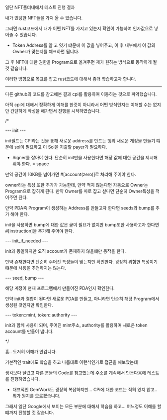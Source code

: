 일단 NFT폴더내에서 테스트 진행 결과

내가 민팅한 NFT들을 가져 올 수 있습니다.

그러면 rust코드에서 내가 어떤 NFT를 가지고 있는지 확인이 가능하여 인자값으로 넣어줄 수 있습니다.

- Token Address를 알 고 잇기 떄문에 이 값을 넣어주고, 이 후 내부에서 이 값의 Owner가 맞는지를 체크하면 됩니다.

그 후 NFT에 대한 권한을 Program으로 옮겨주면 제가 원하는 방식으로 동작하게 될 것 같습니다.

이러한 방향으로 목표를 잡고 rust코드에 대해서 좀더 학습하고자 합니다.

---

다른 github의 코드를 참고해본 결과 cpi를 활용하여 이동하는 것으로 파악했습니다.

아직 cpi에 대해서 정확하게 이해를 한것이 아니라서 어떤 방식인지는 이해할 수는 없지만 간단하게 작성을 해가면서 진행을 시작하였습니다.

/\*

--- init ---

init필드는 CPI라는 것을 통해 새로운 address를 만드는 행위
새로운 계정을 만들기 떄문에 sol이 필요하고 이 Sol을 지출할 payer가 필요하다.

- Signer를 잡아야 한다.
  단순히 init만을 사용한다면 해당 값에 대한 공간을 제시해 줘야 한다. = space

만약 공간이 10KB를 넘어가면 #[account(zero)]로 처리해 주어야 한다.

owner라는 특성 또한 추가가 가능한데, 만약 적지 않는다면 자동으로 Owner는 Program으로 잡히게 된다.
만약 Owner를 따로 잡고 싶다면 단순히 Owner특성을 적어주면 된다.

만약 PDA즉 Program이 생성하는 Address를 만들고자 한다면 seeds와 bump를 추가 해야 한다.

init을 사용하면 bump에 대한 값은 굳이 필요가 없지만 bump또한 사용하고자 한다면 #[instruction]을 추가해 주어야 한다.

--- init_if_needed ---

init과 동일하지만 오직 account가 존재하지 않을떄만 동작을 한다.

만약 존재한다면 단순히 주어진 특성들이 맞는지만 확인한다.
굉장히 위험한 특성이기 떄문에 사용을 추천하지는 않는다.

--- seed, bump ---

해당 계정이 현재 프로그램에서 만들어진 PDA인지 확인한다.

만약 init과 결합이 된다면 새로운 PDA를 만들고, 아니라면 단순히 해당 Program에서 생성된 것인지만 확인한다.

--- token::mint, token::authority ---

init과 함께 사용이 되며, 주어진 mint주소, authority를 활용하여 새로운 token account를 만들어 냅니다.

\*/

흠.. 도저히 이해가 안갑니다.

기본적인 trait에도 학습을 하고 나름대로 이런식인가로 접근을 해보았는데

생각보다 달랐고 다른 분들의 Code를 참고했는데 주소를 계속해서 만든다음에 테스트를 진행하였습니다.

- 대표적인 GemWork도 굉장히 복잡하지만... CPi에 대한 코드는 적혀 있지 않고.. 뭐가 뭔지를 모르겠습니다.

그래서 일단 Google에서 보이는 모든 부분에 대해서 학습을 하고... 어느정도 이해를 할떄까지 진행할 것 같습니다.
